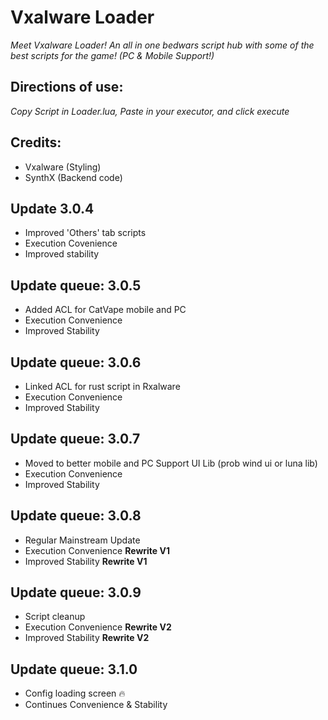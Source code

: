 # Vxalware Loader
*Meet Vxalware Loader! An all in one bedwars script hub with some of the best scripts for the game! (PC & Mobile Support!)*
## Directions of use:
*Copy Script in Loader.lua, Paste in your executor, and click execute*
## Credits:
- Vxalware (Styling)
- SynthX (Backend code)
## Update 3.0.4
- Improved 'Others' tab scripts
- Execution Covenience
- Improved stability
## Update queue: 3.0.5
- Added ACL for CatVape mobile and PC
- Execution Convenience
- Improved Stability
## Update queue: 3.0.6
- Linked ACL for rust script in Rxalware
- Execution Convenience
- Improved Stability
## Update queue: 3.0.7
- Moved to better mobile and PC Support UI Lib (prob wind ui or luna lib)
- Execution Convenience
- Improved Stability
## Update queue: 3.0.8
- Regular Mainstream Update
- Execution Convenience **Rewrite V1**
- Improved Stability **Rewrite V1**
## Update queue: 3.0.9
- Script cleanup
- Execution Convenience **Rewrite V2**
- Improved Stability **Rewrite V2**
## Update queue: 3.1.0
- Config loading screen 🔥
- Continues Convenience & Stability
